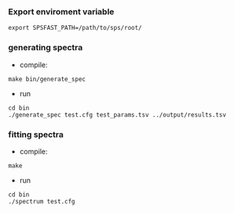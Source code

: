 ### Export enviroment variable

```
export SPSFAST_PATH=/path/to/sps/root/
```

### generating spectra

- compile:

```
make bin/generate_spec
```

- run

```
cd bin
./generate_spec test.cfg test_params.tsv ../output/results.tsv
```


### fitting spectra

- compile:

```
make 
```

- run

```
cd bin
./spectrum test.cfg
```


